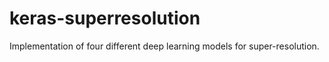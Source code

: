 # keras-superresolution
Implementation of four different deep learning models for super-resolution.
